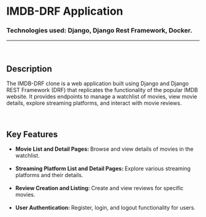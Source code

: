 # IMDB-DRF Application
### Technologies used: Django, Django Rest Framework, Docker.
<hr>
<br>

## Description
The IMDB-DRF clone is a web application built using Django and Django REST Framework (DRF) that replicates the functionality of the popular IMDB website. 
It provides endpoints to manage a watchlist of movies, view movie details, explore streaming platforms, and interact with movie reviews.

<br>

## Key Features
<ul>
  <li> <strong> Movie List and Detail Pages: </strong>  Browse and view details of movies in the watchlist.</li> <br>
  <li> <strong> Streaming Platform List and Detail Pages:  </strong> Explore various streaming platforms and their details. </li> <br>
  <li> <strong> Review Creation and Listing: </strong> Create and view reviews for specific movies. </li> <br>
  <li> <strong> User Authentication: </strong> Register, login, and logout functionality for users. </li> <br>
</ul>
